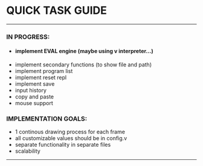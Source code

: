 # QUICK TASK GUIDE

---

### IN PROGRESS:

* #### implement EVAL engine (maybe using v interpreter...)
* implement secondary functions (to show file and path)
* implement program list
* implement reset repl
* implement save
* input history
* copy and paste
* mouse support


### IMPLEMENTATION GOALS:

* 1 continous drawing process for each frame
* all customizable values should be in config.v
* separate functionality in separate files
* scalability

---
